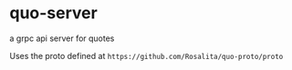 # quo-server
a grpc api server for quotes

Uses the proto defined at `https://github.com/Rosalita/quo-proto/proto`

